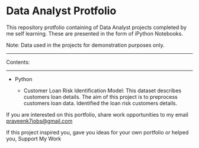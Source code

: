 # Data Analyst Protfolio

This repository protfolio containing of Data Analyst projects completed by me 
self learning. These are presented in the form of iPython Notebooks.

Note: Data used in the projects for demonstration purposes only.

----
Contents:

-----
- Python
    
    - Customer Loan Risk Identification Model: This dataset describes customers loan details. The aim of this project is to preprocess customers loan data. Identified the loan risk customers details.













If you are interested on this portfolio, share work opportunities to my  email praveenk7jobs@gmail.com

If this project inspired you, gave you ideas for your own portfolio or helped you,
Support My Work
